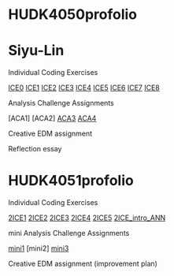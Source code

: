 # HUDK4050profolio
# Siyu-Lin
Individual Coding Exercises

[ICE0](https://github.com/linxiaohanwuhu/Siyu-Lin-/blob/main/ICE0.ipynb) 
[ICE1](https://github.com/linxiaohanwuhu/Siyu-Lin-/blob/main/ICE1.ipynb)
[ICE2](https://github.com/linxiaohanwuhu/Siyu-Lin-/blob/main/ICE2.ipynb)
[ICE3](https://github.com/linxiaohanwuhu/Siyu-Lin-/blob/main/ICE3.ipynb)
[ICE4](https://github.com/linxiaohanwuhu/Siyu-Lin-/blob/main/ICE4.ipynb)
[ICE5](https://github.com/linxiaohanwuhu/Siyu-Lin-/blob/main/ICE5.ipynb)
[ICE6](https://github.com/linxiaohanwuhu/Siyu-Lin-/blob/main/ICE6.ipynb)
[ICE7](https://github.com/linxiaohanwuhu/Siyu-Lin-/blob/main/ICE7.ipynb)
[ICE8](https://github.com/linxiaohanwuhu/Siyu-Lin-/blob/main/ICE8.ipynb)

Analysis Challenge Assignments

[ACA1]
[ACA2]
[ACA3](https://github.com/linxiaohanwuhu/Siyu-Lin-/blob/main/ACA3.ipynb)
[ACA4](https://github.com/linxiaohanwuhu/Siyu-Lin-/blob/main/ACA4%20-%20Jingyuan%2C%20Siyu%2C%20Zhen.ipynb)

Creative EDM assignment

Reflection essay 

# HUDK4051profolio

Individual Coding Exercises

[2ICE1](https://github.com/linxiaohanwuhu/Siyu-Lin-/blob/main/2ICE1_SQL%20(1).ipynb)
[2ICE2](https://github.com/linxiaohanwuhu/Siyu-Lin-/blob/main/2ICE2%20(2).ipynb)
[2ICE3](https://github.com/linxiaohanwuhu/Siyu-Lin-/blob/main/2ICE3%20(1).ipynb)
[2ICE4](https://github.com/linxiaohanwuhu/Siyu-Lin-/blob/main/2ICE4.ipynb)
[2ICE5](https://github.com/linxiaohanwuhu/Siyu-Lin-/blob/main/2ICE5.ipynb)
[2ICE_intro_ANN](https://github.com/linxiaohanwuhu/Siyu-Lin-/blob/main/2ICE-Intro_to_ANN.ipynb)

mini Analysis Challenge Assignments

[mini1](https://github.com/linxiaohanwuhu/Siyu-Lin-/blob/main/LA%20mini%20project%201%20Natural%20Language%20Processing%20for%20Twitter%20Conference%20Backchannel.ipynb)
[mini2]
[mini3](https://github.com/linxiaohanwuhu/Siyu-Lin-/blob/main/Mini%20LA%20assignment3%20-%20Jingyuan%2C%20Siyu%2C%20Zhen.ipynb)

Creative EDM assignment (improvement plan)
